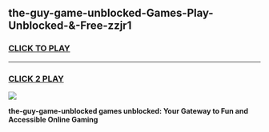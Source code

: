 
## the-guy-game-unblocked-Games-Play-Unblocked-&-Free-zzjr1
<h3>
<a href="https://premium76.site?title=the-guy-game-unblocked&ref=24A">CLICK TO PLAY</a></h3>
<hr>

<h3>
<a href="https://premium76.site?title=the-guy-game-unblocked&ref=24A">CLICK 2 PLAY</a>
  
</h3>

<a href="https://premium76.site?title=the-guy-game-unblocked&ref=24A"><img src="https://clearcache.store/games.png"></a>


**the-guy-game-unblocked games unblocked: Your Gateway to Fun and Accessible Online Gaming**
